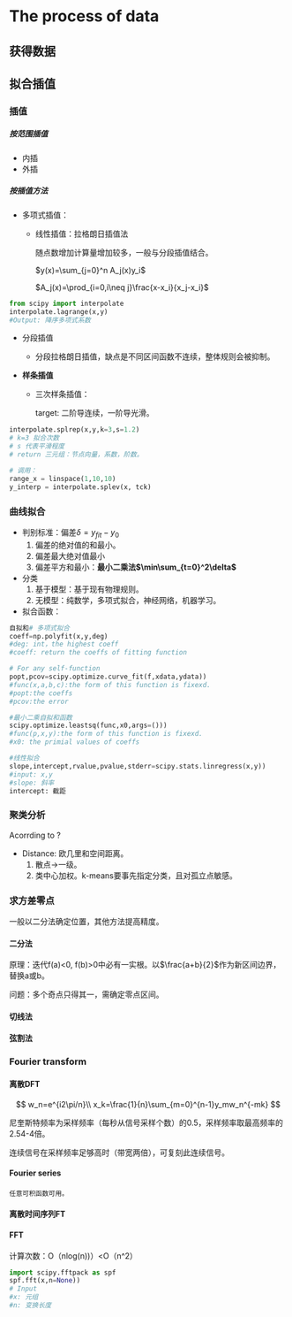 # The process of data

## 获得数据

## 拟合插值

### 插值

##### 按范围插值

* 内插
* 外插

##### 按插值方法

* 多项式插值：

  * 线性插值：拉格朗日插值法

    随点数增加计算量增加较多，一般与分段插值结合。

    $y(x)=\sum_{j=0}^n A_j(x)y_i$

    $A_j(x)=\prod_{i=0,i\neq j}\frac{x-x_i}{x_j-x_i}$

```python
from scipy import interpolate
interpolate.lagrange(x,y)
#Output: 降序多项式系数

```

* 分段插值

  * 分段拉格朗日插值，缺点是不同区间函数不连续，整体规则会被抑制。
* **样条插值**

  * 三次样条插值：

    target: 二阶导连续，一阶导光滑。

```python
interpolate.splrep(x,y,k=3,s=1.2)
# k=3 拟合次数
# s 代表平滑程度
# return 三元组：节点向量，系数，阶数。

# 调用：
range_x = linspace(1,10,10)
y_interp = interpolate.splev(x, tck)
```

### 曲线拟合

* 判别标准：偏差$\delta=y_{fit}-y_0$
  1. 偏差的绝对值的和最小。
  2. 偏差最大绝对值最小
  3. 偏差平方和最小：**最小二乘法$\min\sum_{t=0}^2\delta$**
* 分类
  1. 基于模型：基于现有物理规则。
  2. 无模型：纯数学，多项式拟合，神经网络，机器学习。
* 拟合函数：

```python
自拟和# 多项式拟合
coeff=np.polyfit(x,y,deg)
#deg: int，the highest coeff
#coeff: return the coeffs of fitting function

# For any self-function
popt,pcov=scipy.optimize.curve_fit(f,xdata,ydata))
#func(x,a,b,c):the form of this function is fixexd.
#popt:the coeffs
#pcov:the error

#最小二乘自拟和函数
scipy.optimize.leastsq(func,x0,args=()))
#func(p,x,y):the form of this function is fixexd.
#x0: the primial values of coeffs

#线性拟合
slope,intercept,rvalue,pvalue,stderr=scipy.stats.linregress(x,y))
#input: x,y
#slope: 斜率
intercept: 截距 

```

### 聚类分析

Acorrding to ?

* Distance: 欧几里和空间距离。
  1. 散点->一级。
  2. 类中心加权。k-means要事先指定分类，且对孤立点敏感。

### 求方差零点

一般以二分法确定位置，其他方法提高精度。

#### 二分法

原理：迭代f(a)<0, f(b)>0中必有一实根。以$\frac{a+b}{2}$作为新区间边界，替换a或b。

问题：多个奇点只得其一，需确定零点区间。

#### 切线法


#### 弦割法


### Fourier transform

#### 离散DFT

$$
w_n=e^{i2\pi/n}\\
x_k=\frac{1}{n}\sum_{m=0}^{n-1}y_mw_n^{-mk}
$$

尼奎斯特频率为采样频率（每秒从信号采样个数）的0.5，采样频率取最高频率的2.54-4倍。

连续信号在采样频率足够高时（带宽两倍），可复刻此连续信号。

#### Fourier series

    任意可积函数可用。

#### 离散时间序列FT

#### FFT

计算次数：O（nlog(n))）<O（n^2）

```python
import scipy.fftpack as spf
spf.fft(x,n=None))
# Input
#x: 元组
#n: 变换长度
```

